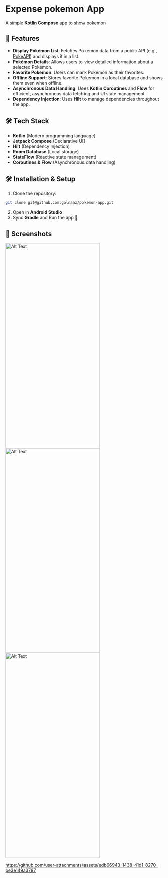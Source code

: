 # **Expense pokemon App**

A simple **Kotlin Compose** app to show pokemon
## **📌 Features**
- **Display Pokémon List**: Fetches Pokémon data from a public API (e.g., [PokeAPI](https://pokeapi.co/)) and displays it in a list.
- **Pokémon Details**: Allows users to view detailed information about a selected Pokémon.
- **Favorite Pokémon**: Users can mark Pokémon as their favorites.
- **Offline Support**: Stores favorite Pokémon in a local database and shows them even when offline.
- **Asynchronous Data Handling**: Uses **Kotlin Coroutines** and **Flow** for efficient, asynchronous data fetching and UI state management.
- **Dependency Injection**: Uses **Hilt** to manage dependencies throughout the app.


## **🛠️ Tech Stack**
- **Kotlin** (Modern programming language)
- **Jetpack Compose** (Declarative UI)
- **Hilt** (Dependency Injection)
- **Room Database** (Local storage)
- **StateFlow** (Reactive state management)
- **Coroutines & Flow** (Asynchronous data handling)

## **🛠️ Installation & Setup**
1. Clone the repository:
```sh
git clone git@github.com:golnaaz/pokemon-app.git
```
2. Open in **Android Studio**
3. Sync **Gradle** and Run the app 🚀

## **📸 Screenshots**

<img src="https://github.com/user-attachments/assets/930caebc-17ee-4b82-aa8d-7c552d1f7177" alt="Alt Text" width="300" height="650">
<img src="https://github.com/user-attachments/assets/8ed0c651-9083-4134-b65c-aa45c1a20471" alt="Alt Text" width="300" height="650">
<img src="https://github.com/user-attachments/assets/812ce653-8e63-4a96-961c-d523a3d34018" alt="Alt Text" width="300" height="650">

https://github.com/user-attachments/assets/edb66943-1438-41d1-8270-be3e149a3787




